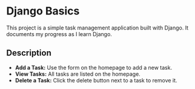 # Django Basics

This project is a simple task management application built with Django. It documents my progress as I learn Django.

## Description

- **Add a Task:** Use the form on the homepage to add a new task.
- **View Tasks:** All tasks are listed on the homepage.
- **Delete a Task:** Click the delete button next to a task to remove it.
